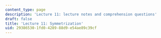 ```yaml
---
content_type: page
description: 'Lecture 11: lecture notes and comprehension questions'
draft: false
title: 'Lecture 11: Symmetrization'
uid: 29386530-1fd0-4289-88d9-e54ae89c39cf
---
```


